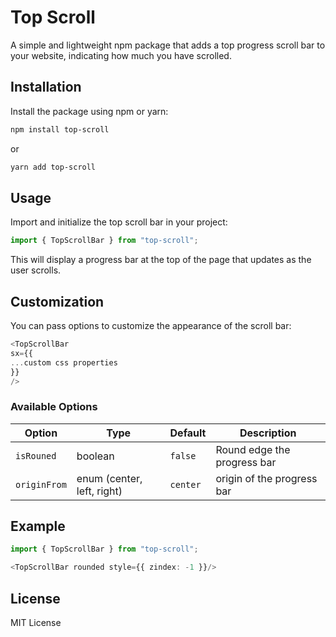 # Top Scroll

A simple and lightweight npm package that adds a top progress scroll bar to your website, indicating how much you have scrolled.

## Installation

Install the package using npm or yarn:

```sh
npm install top-scroll
```

or

```sh
yarn add top-scroll
```

## Usage

Import and initialize the top scroll bar in your project:

```ts
import { TopScrollBar } from "top-scroll";
```

This will display a progress bar at the top of the page that updates as the user scrolls.

## Customization

You can pass options to customize the appearance of the scroll bar:

```ts
<TopScrollBar
sx={{
...custom css properties
}}
/>
```

### Available Options
| Option  | Type   | Default  | Description |
|---------|--------|----------|-------------|
| `isRouned` | boolean | `false` | Round edge the progress bar |
| `originFrom` | enum (center, left, right) | `center` | origin of the progress bar |

## Example

```ts
import { TopScrollBar } from "top-scroll";

<TopScrollBar rounded style={{ zindex: -1 }}/>
```

## License

MIT License

